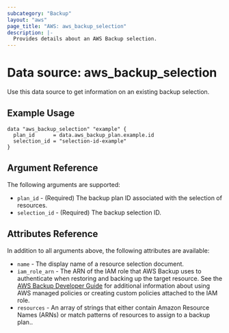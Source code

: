```yaml
---
subcategory: "Backup"
layout: "aws"
page_title: "AWS: aws_backup_selection"
description: |-
  Provides details about an AWS Backup selection.
---
```


# Data source: aws_backup_selection

Use this data source to get information on an existing backup selection.

## Example Usage

```hcl
data "aws_backup_selection" "example" {
  plan_id      = data.aws_backup_plan.example.id
  selection_id = "selection-id-example"
}
```

## Argument Reference

The following arguments are supported:

* `plan_id` - (Required) The backup plan ID associated with the selection of resources.
* `selection_id` - (Required) The backup selection ID.

## Attributes Reference

In addition to all arguments above, the following attributes are available:

* `name` - The display name of a resource selection document.
* `iam_role_arn` - The ARN of the IAM role that AWS Backup uses to authenticate when restoring and backing up the target resource. See the [AWS Backup Developer Guide](https://docs.aws.amazon.com/aws-backup/latest/devguide/access-control.html#managed-policies) for additional information about using AWS managed policies or creating custom policies attached to the IAM role.
* `resources` - An array of strings that either contain Amazon Resource Names (ARNs) or match patterns of resources to assign to a backup plan..

